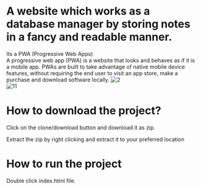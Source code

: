 # A website which works as a database manager by storing notes in a fancy and readable manner.<br>
Its a PWA (Progressive Web Apps)<br>
A progressive web app (PWA) is a website that looks and behaves as if it is a mobile app. PWAs are built to take advantage of native mobile device features, without requiring the end user to visit an app store, make a purchase and download software locally.
![2](https://user-images.githubusercontent.com/85629794/171092635-656ef75d-5628-408c-a11d-99427deabb97.jpeg)<br>
![11](https://user-images.githubusercontent.com/85629794/171092735-f8e83cea-b6f0-4f30-b340-cab555cef385.jpeg)<br>

# How to download the project?<br>
Click on the clone/download button and download it as zip.<br>

Extract the zip by right clicking and extract it to your preferred location<br>

# How to run the project<br>
Double click index.html file.<br>
